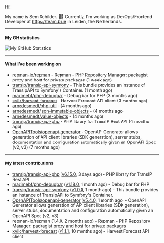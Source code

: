 Hi!

My name is Sem Schilder. 👋🏻 Currently, I'm working as DevOps/Frontend Developer at https://team.blue in Leiden, the Netherlands.

---

#### My GH statistics

![My GitHub Statistics](https://github-readme-stats.vercel.app/api?username=xvilo&show_icons=true&count_private=true&hide_title=true)

---

#### What I've been working on

- [repman-io/repman](https://github.com/repman-io/repman) - Repman - PHP Repository Manager: packagist proxy and host for private packages  (1 week ago)
- [transip/transip-api-symfony](https://github.com/transip/transip-api-symfony) - This bundle provides an instance of TransipAPI to Symfony&#39;s Container. (1 month ago)
- [maximebf/php-debugbar](https://github.com/maximebf/php-debugbar) - Debug bar for PHP (3 months ago)
- [xvilo/harvest-forecast](https://github.com/xvilo/harvest-forecast) - Harvest Forecast API client (3 months ago)
- [arnedesmedt/php-util](https://github.com/arnedesmedt/php-util) -  (4 months ago)
- [arnedesmedt/json-immutable-objects](https://github.com/arnedesmedt/json-immutable-objects) -  (4 months ago)
- [arnedesmedt/value-objects](https://github.com/arnedesmedt/value-objects) -  (4 months ago)
- [transip/transip-api-php](https://github.com/transip/transip-api-php) - PHP library for TransIP Rest API (4 months ago)
- [OpenAPITools/openapi-generator](https://github.com/OpenAPITools/openapi-generator) - OpenAPI Generator allows generation of API client libraries (SDK generation), server stubs, documentation and configuration automatically given an OpenAPI Spec (v2, v3) (7 months ago)

---

#### My latest contributions

- [transip/transip-api-php](https://github.com/transip/transip-api-php) ([v6.15.0](https://github.com/transip/transip-api-php/releases/tag/v6.15.0), 3 days ago) - PHP library for TransIP Rest API
- [maximebf/php-debugbar](https://github.com/maximebf/php-debugbar) ([v1.18.0](https://github.com/maximebf/php-debugbar/releases/tag/v1.18.0), 1 month ago) - Debug bar for PHP
- [transip/transip-api-symfony](https://github.com/transip/transip-api-symfony) ([v1.0.0](https://github.com/transip/transip-api-symfony/releases/tag/v1.0.0), 1 month ago) - This bundle provides an instance of TransipAPI to Symfony&#39;s Container.
- [OpenAPITools/openapi-generator](https://github.com/OpenAPITools/openapi-generator) ([v5.4.0](https://github.com/OpenAPITools/openapi-generator/releases/tag/v5.4.0), 1 month ago) - OpenAPI Generator allows generation of API client libraries (SDK generation), server stubs, documentation and configuration automatically given an OpenAPI Spec (v2, v3)
- [repman-io/repman](https://github.com/repman-io/repman) ([1.4.0](https://github.com/repman-io/repman/releases/tag/1.4.0), 2 months ago) - Repman - PHP Repository Manager: packagist proxy and host for private packages 
- [xvilo/harvest-forecast](https://github.com/xvilo/harvest-forecast) ([v1.1.1](https://github.com/xvilo/harvest-forecast/releases/tag/v1.1.1), 10 months ago) - Harvest Forecast API client
